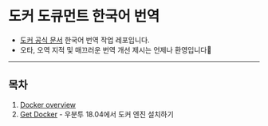 # 도커 도큐먼트 한국어 번역
- [도커 공식 문서](https://docs.docker.com/get-started/overview/) 한국어 번역 작업 레포입니다.  
- 오타, 오역 지적 및 매끄러운 번역 개선 제시는 언제나 환영입니다🤗

--------------------------
## 목차 
1. [Docker overview](./Docker_overview.md)
2. [Get Docker](./Get_Docker.md) - 우분투 18.04에서 도커 엔진 설치하기 
